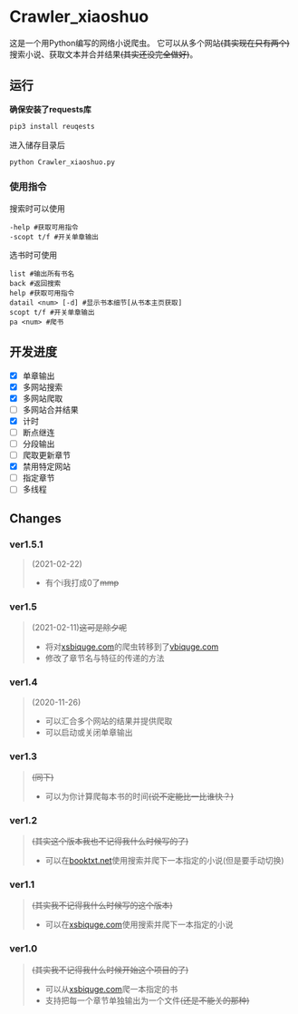 # Crawler_xiaoshuo

这是一个用Python编写的网络小说爬虫。
它可以从多个网站<s>(其实现在只有两个)</s>搜索小说、获取文本并合并结果<s>(其实还没完全做好)</s>。


## 运行
**确保安装了requests库**
```bash
pip3 install reuqests
```
进入储存目录后
```bash
python Crawler_xiaoshuo.py
```
### 使用指令
搜索时可以使用
```
-help #获取可用指令
-scopt t/f #开关单章输出
```

选书时可使用
```
list #输出所有书名
back #返回搜索
help #获取可用指令
datail <num> [-d] #显示书本细节[从书本主页获取]
scopt t/f #开关单章输出
pa <num> #爬书
```

## 开发进度

* [x] 单章输出
* [x] 多网站搜索
* [x] 多网站爬取
* [ ] 多网站合并结果
* [x] 计时
* [ ] 断点继连
* [ ] 分段输出
* [ ] 爬取更新章节
* [x] 禁用特定网站
* [ ] 指定章节
* [ ] 多线程

## Changes

### ver1.5.1
> (2021-02-22)
>- 有个i我打成0了<s>mmp</s>

### ver1.5
> (2021-02-11)<s>这可是除夕呢</s>
>- 将对[xsbiquge.com][0]的爬虫转移到了[vbiquge.com][2]
>- 修改了章节名与特征的传递的方法

### ver1.4
> (2020-11-26)
>- 可以汇合多个网站的结果并提供爬取
>- 可以启动或关闭单章输出

### ver1.3
> <s>(同下)</s>
>- 可以为你计算爬每本书的时间<s>(说不定能比一比谁快？)</s>

### ver1.2
> <s>(其实这个版本我也不记得我什么时候写的了)</s>
>- 可以在[booktxt.net][1]使用搜索并爬下一本指定的小说(但是要手动切换)

### ver1.1
> <s>(其实我不记得我什么时候写的这个版本)</s>
>- 可以在[xsbiquge.com][0]使用搜索并爬下一本指定的小说

### ver1.0
> <s>(其实我不记得我什么时候开始这个项目的了)</s>
>- 可以从[xsbiquge.com][0]爬一本指定的书
>- 支持把每一个章节单独输出为一个文件<s>(还是不能关的那种)</s>

[0]: http://www.xsbiquge.com/ "笑死bqg(划掉)"
[1]: http://www.booktxt.net/ "它还有个叫'.com'的兄弟"
[2]: http://www.vbiquge.com/ "看起来是 xsbiquge.com 的继承者"